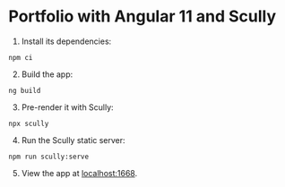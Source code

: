 # Portfolio with Angular 11 and Scully
1. Install its dependencies:
```
npm ci
```

2. Build the app:
```
ng build
```

3. Pre-render it with Scully:
```
npx scully
```

4. Run the Scully static server:
```
npm run scully:serve
```

5. View the app at [localhost:1668](http://localhost:1668).
